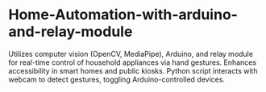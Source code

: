 # Home-Automation-with-arduino-and-relay-module
Utilizes computer vision (OpenCV, MediaPipe), Arduino, and relay module for real-time control of household appliances via hand gestures. Enhances accessibility in smart homes and public kiosks. Python script interacts with webcam to detect gestures, toggling Arduino-controlled devices.

